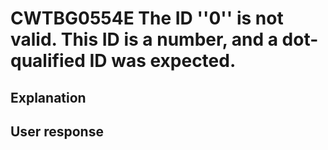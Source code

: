 # CWTBG0554E The ID ''0'' is not valid. This ID is a number, and a dot-qualified ID was expected.

## Explanation

## User response